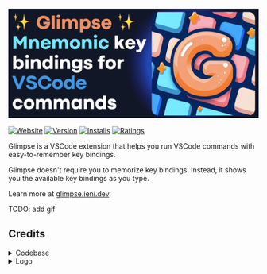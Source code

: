 ![glimpse-logo](website/static/img/glimpse-social-card.png)

[![Website](https://img.shields.io/website?label=glimpse.ieni.dev&url=https%3A%2F%2Fglimpse.ieni.dev)](https://glimpse.ieni.dev)
[![Version](https://img.shields.io/visual-studio-marketplace/v/ieni.glimpse)](https://marketplace.visualstudio.com/items?itemName=ieni.glimpse)
[![Installs](https://img.shields.io/visual-studio-marketplace/i/ieni.glimpse)](https://marketplace.visualstudio.com/items?itemName=ieni.glimpse)
[![Ratings](https://img.shields.io/visual-studio-marketplace/r/ieni.glimpse)](https://marketplace.visualstudio.com/items?itemName=ieni.glimpse)

Glimpse is a VSCode extension that helps you run VSCode commands with easy-to-remember key bindings.

Glimpse doesn't require you to memorize key bindings. Instead, it shows you the available key bindings as you type.

Learn more at [glimpse.ieni.dev](https://glimpse.ieni.dev).

TODO: add gif

## Credits

<details>
  <summary>Codebase</summary>

Parts of the codebase are inspired by:
- [VSpaceCode](https://github.com/VSpaceCode/VSpaceCode)
- [vscode-which-key](https://github.com/VSpaceCode/vscode-which-key)
</details>

<details>
  <summary>Logo</summary>

The logo was generated using [Bing image creator](https://www.bing.com/create). Prompt:

> orange G letter in the middle of blue and salmon keyboard keys. cute. Comfy. Speedy. Cartoonish. Glamorous. logo. contains shiny stars.

[Ambra Lucia Colombo](https://www.linkedin.com/in/ambralcolombo/) edited the image to correct AI defects.

</details>
